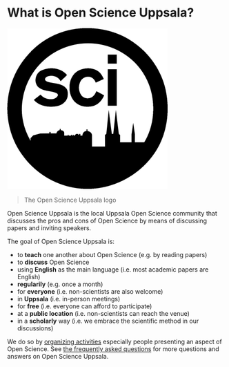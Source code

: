 # What is Open Science Uppsala?

![The Open Science Uppsala logo](logo/osu_logo_25.png)

> The Open Science Uppsala logo

Open Science Uppsala is the local Uppsala Open Science community
that discusses the pros and cons of Open Science
by means of discussing papers and inviting speakers.

The goal of Open Science Uppsala is:

- to **teach** one another about Open Science (e.g. by reading papers)
- to **discuss** Open Science
- using **English** as the main language (i.e. most academic papers are English)
- **regularily** (e.g. once a month)
- for **everyone** (i.e. non-scientists are also welcome)
- in **Uppsala** (i.e. in-person meetings)
- for **free** (i.e. everyone can afford to participate)
- at a **public location** (i.e. non-scientists can reach the venue)
- in a **scholarly** way (i.e. we embrace the scientific method in our discussions)

We do so by [organizing activities](activities.md)
especially people presenting an aspect of Open Science.
See [the frequently asked questions](faq.md) for more questions
and answers on Open Science Uppsala.

